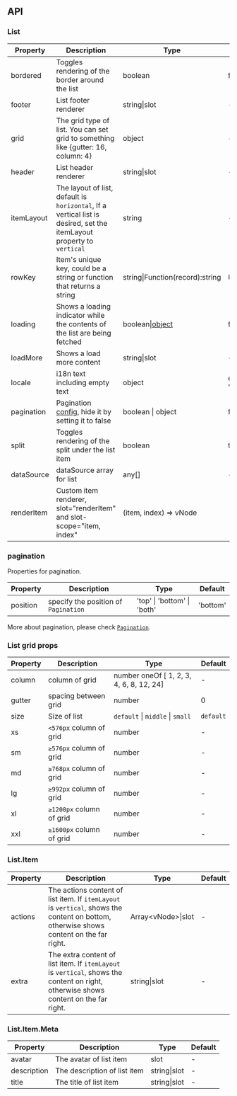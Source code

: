 ## API

### List

| Property | Description | Type | Default | Version |
| --- | --- | --- | --- | --- |
| bordered | Toggles rendering of the border around the list | boolean | false |  |
| footer | List footer renderer | string\|slot | - |  |
| grid | The grid type of list. You can set grid to something like {gutter: 16, column: 4} | object | - |  |
| header | List header renderer | string\|slot | - |  |
| itemLayout | The layout of list, default is `horizontal`, If a vertical list is desired, set the itemLayout property to `vertical` | string | - |  |
| rowKey | Item's unique key, could be a string or function that returns a string | string\|Function(record):string | `key` |  |
| loading | Shows a loading indicator while the contents of the list are being fetched | boolean\|[object](https://www.antdv.com/components/spin/#API) | false |  |
| loadMore | Shows a load more content | string\|slot | - |  |
| locale | i18n text including empty text | object | emptyText: 'No Data' <br> |  |
| pagination | Pagination [config](https://www.antdv.com/components/pagination/#API), hide it by setting it to false | boolean \| object | false |  |
| split | Toggles rendering of the split under the list item | boolean | true |  |
| dataSource | dataSource array for list | any[] | - | 3.20.1 |
| renderItem | Custom item renderer, slot="renderItem" and slot-scope="item, index" | (item, index) => vNode |  | - |  |

### pagination

Properties for pagination.

| Property | Description                          | Type                        | Default  |
| -------- | ------------------------------------ | --------------------------- | -------- |
| position | specify the position of `Pagination` | 'top' \| 'bottom' \| 'both' | 'bottom' |

More about pagination, please check [`Pagination`](https://www.antdv.com/components/pagination/#API).

### List grid props

| Property | Description              | Type                                     | Default   |
| -------- | ------------------------ | ---------------------------------------- | --------- |
| column   | column of grid           | number oneOf [ 1, 2, 3, 4, 6, 8, 12, 24] | -         |
| gutter   | spacing between grid     | number                                   | 0         |
| size     | Size of list             | `default` \| `middle` \| `small`         | `default` |
| xs       | `<576px` column of grid  | number                                   | -         |
| sm       | `≥576px` column of grid  | number                                   | -         |
| md       | `≥768px` column of grid  | number                                   | -         |
| lg       | `≥992px` column of grid  | number                                   | -         |
| xl       | `≥1200px` column of grid | number                                   | -         |
| xxl      | `≥1600px` column of grid | number                                   | -         |

### List.Item

| Property | Description | Type | Default |
| --- | --- | --- | --- |
| actions | The actions content of list item. If `itemLayout` is `vertical`, shows the content on bottom, otherwise shows content on the far right. | Array\<vNode>\|slot | - |
| extra | The extra content of list item. If `itemLayout` is `vertical`, shows the content on right, otherwise shows content on the far right. | string\|slot | - |

### List.Item.Meta

| Property    | Description                  | Type         | Default |
| ----------- | ---------------------------- | ------------ | ------- |
| avatar      | The avatar of list item      | slot         | -       |
| description | The description of list item | string\|slot | -       |
| title       | The title of list item       | string\|slot | -       |
